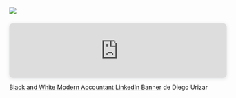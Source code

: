 <img src="https://www.canva.com/design/DAF7Oc653ik/view">

<div style="position: relative; width: 100%; height: 0; padding-top: 25.0000%;
 padding-bottom: 0; box-shadow: 0 2px 8px 0 rgba(63,69,81,0.16); margin-top: 1.6em; margin-bottom: 0.9em; overflow: hidden;
 border-radius: 8px; will-change: transform;">
  <iframe loading="lazy" style="position: absolute; width: 100%; height: 100%; top: 0; left: 0; border: none; padding: 0;margin: 0;"
    src="https:&#x2F;&#x2F;www.canva.com&#x2F;design&#x2F;DAF7Oc653ik&#x2F;view?embed" allowfullscreen="allowfullscreen" allow="fullscreen">
  </iframe>
</div>
<a href="https:&#x2F;&#x2F;www.canva.com&#x2F;design&#x2F;DAF7Oc653ik&#x2F;view?utm_content=DAF7Oc653ik&amp;utm_campaign=designshare&amp;utm_medium=embeds&amp;utm_source=link" target="_blank" rel="noopener">Black and White Modern Accountant LinkedIn Banner</a> de Diego Urizar

<!--
**DUrizarSis/DUrizarSis** is a ✨ _special_ ✨ repository because its `README.md` (this file) appears on your GitHub profile.

## About me

- 🔭 Fullstack Developer
- 🌱 I’m currently learning ...
- 👯 I’m looking to collaborate on ...
- 🤔 I’m looking for help with ...
- 💬 Ask me about ...
- 📫 How to reach me: ...
- 😄 Pronouns: ...
- ⚡ Fun fact: ...
-->
